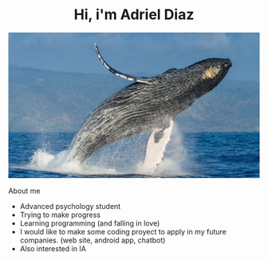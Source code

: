 <div align ="center">
<h1 align="center">Hi, i'm Adriel Diaz</h1>
</div>
<img src ="0000103942.jpg" alt= "A southern right whale. From my hometown. "> 


About me

- Advanced psychology student
- Trying to make progress
- Learning programming (and falling in love)
- I would like to make some coding proyect to apply in my future companies. (web site, android app, chatbot)
- Also interested in IA




